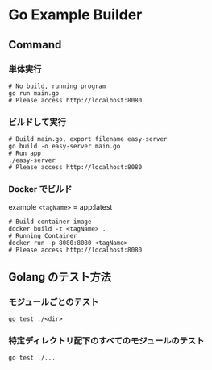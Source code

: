 # Go Example Builder

## Command

### 単体実行

```shell
# No build, running program
go run main.go
# Please access http://localhost:8080
```

### ビルドして実行

```shell
# Build main.go, export filename easy-server
go build -o easy-server main.go
# Run app
./easy-server
# Please access http://localhost:8080
```

### Docker でビルド

example `<tagName>` = app:latest

```shell
# Build container image
docker build -t <tagName> .
# Running Container
docker run -p 8080:8080 <tagName>
# Please access http://localhost:8080
```

## Golang のテスト方法

### モジュールごとのテスト

```shell
go test ./<dir>
```

### 特定ディレクトリ配下のすべてのモジュールのテスト

```shell
go test ./...
```
